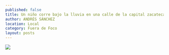 ```yaml
---
published: false
title: Un niño corre bajo la lluvia en una calle de la capital zacatecana
author: ANDRÉS SÁNCHEZ
location: Local
category: Fuera de Foco
layout: posts
---
```


![](http://i.imgur.com/W8POdD6m.jpg)
